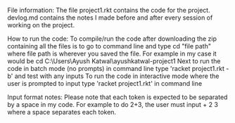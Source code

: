 File information:
The file project1.rkt contains the code for the project. devlog.md contains the notes I made before and after every session of working on the project. 

How to run the code:
To compile/run the code after downloading the zip containing all the files is to go to command line and type cd "file path" where file path is wherever you saved the file. For example in my case it would be cd C:\Users\Ayush Katwal\ayushkatwal-project1
Next to run the code in batch mode (no prompts) in command line type 'racket project1.rkt -b' and test with any inputs
To run the code in interactive mode where the user is prompted to input type 'racket project1.rkt' in command line

Input format notes:
Please note that each token is expected to be separated by a space in my code. For example to do 2+3, the user must input + 2 3 where a space separates each token. 